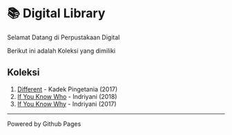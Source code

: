 # 📚 Digital Library

Selamat Datang di Perpustakaan Digital

Berikut ini adalah Koleksi yang dimiliki
## Koleksi

1. [Different](ebook/Different.pdf) - Kadek Pingetania (2017)
2. [If You Know Who](ebook/IfYouKnowWho.pdf) - Indriyani (2018)
3. [If You Know Why](ebook/IfYouKnowWhy.pdf) - Indriyani (2017)

---

Powered by Github Pages

